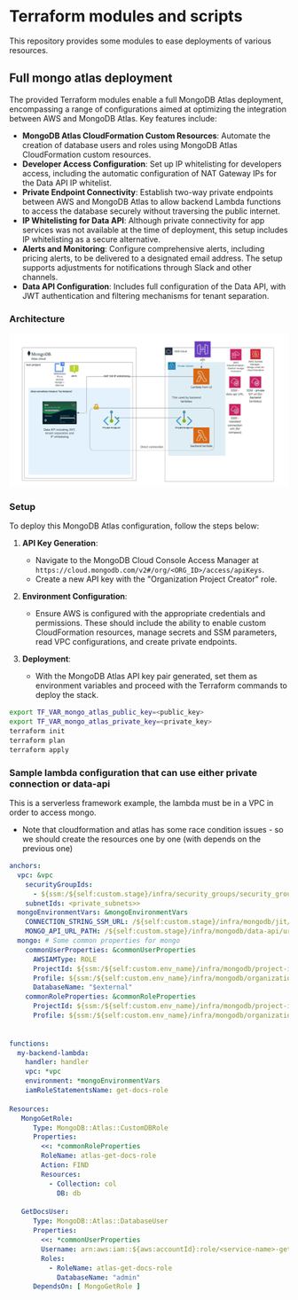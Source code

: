 # Terraform modules and scripts

This repository provides some modules to ease deployments of various resources.

## Full mongo atlas deployment
The provided Terraform modules enable a full MongoDB Atlas deployment, encompassing a range of configurations aimed at optimizing the integration between AWS and MongoDB Atlas. Key features include:

- **MongoDB Atlas CloudFormation Custom Resources**: Automate the creation of database users and roles using MongoDB Atlas CloudFormation custom resources.
- **Developer Access Configuration**: Set up IP whitelisting for developers access, including the automatic configuration of NAT Gateway IPs for the Data API IP whitelist.
- **Private Endpoint Connectivity**: Establish two-way private endpoints between AWS and MongoDB Atlas to allow backend Lambda functions to access the database securely without traversing the public internet.
- **IP Whitelisting for Data API**: Although private connectivity for app services was not available at the time of deployment, this setup includes IP whitelisting as a secure alternative.
- **Alerts and Monitoring**: Configure comprehensive alerts, including pricing alerts, to be delivered to a designated email address. The setup supports adjustments for notifications through Slack and other channels.
- **Data API Configuration**: Includes full configuration of the Data API, with JWT authentication and filtering mechanisms for tenant separation.

### Architecture
![Mongo Atlas Architecture](./mongo-atlas-architecture.jpeg)


### Setup

To deploy this MongoDB Atlas configuration, follow the steps below:

1. **API Key Generation**:
   - Navigate to the MongoDB Cloud Console Access Manager at `https://cloud.mongodb.com/v2#/org/<ORG_ID>/access/apiKeys`.
   - Create a new API key with the "Organization Project Creator" role.

2. **Environment Configuration**:
   - Ensure AWS is configured with the appropriate credentials and permissions. These should include the ability to enable custom CloudFormation resources, manage secrets and SSM parameters, read VPC configurations, and create private endpoints.

3. **Deployment**:
   - With the MongoDB Atlas API key pair generated, set them as environment variables and proceed with the Terraform commands to deploy the stack.

```bash
export TF_VAR_mongo_atlas_public_key=<public_key>
export TF_VAR_mongo_atlas_private_key=<private_key>
terraform init
terraform plan
terraform apply
```

### Sample lambda configuration that can use either private connection or data-api
This is a serverless framework example, the lambda must be in a VPC in order to access mongo.
* Note that cloudformation and atlas has some race condition issues - so we should create the resources one by one (with depends on the previous one)
```yaml
anchors:
  vpc: &vpc
    securityGroupIds:
      - ${ssm:/${self:custom.stage}/infra/security_groups/security_group_that_can_access_mongo_private_endpoint, ''}
    subnetIds: <private_subnets>>
  mongoEnvironmentVars: &mongoEnvironmentVars
    CONNECTION_STRING_SSM_URL: /${self:custom.stage}/infra/mongodb/jit/private-endpoint/connection-string    
    MONGO_API_URL_PATH: /${self:custom.stage}/infra/mongodb/data-api/url
  mongo: # Some common properties for mongo
    commonUserProperties: &commonUserProperties
      AWSIAMType: ROLE
      ProjectId: ${ssm:/${self:custom.env_name}/infra/mongodb/project-id, ''}
      Profile: ${ssm:/${self:custom.env_name}/infra/mongodb/organization-id, ''}
      DatabaseName: "$external"
    commonRoleProperties: &commonRoleProperties
      ProjectId: ${ssm:/${self:custom.env_name}/infra/mongodb/project-id, ''}
      Profile: ${ssm:/${self:custom.env_name}/infra/mongodb/organization-id, ''}
      
      
functions:
  my-backend-lambda:
    handler: handler    
    vpc: *vpc
    environment: *mongoEnvironmentVars        
    iamRoleStatementsName: get-docs-role
    
Resources:
   MongoGetRole:
      Type: MongoDB::Atlas::CustomDBRole
      Properties:
        <<: *commonRoleProperties
        RoleName: atlas-get-docs-role
        Action: FIND
        Resources:
          - Collection: col
            DB: db
   
   GetDocsUser:
      Type: MongoDB::Atlas::DatabaseUser
      Properties:
        <<: *commonUserProperties
        Username: arn:aws:iam::${aws:accountId}:role/<service-name>-get-docs-role
        Roles:
          - RoleName: atlas-get-docs-role
            DatabaseName: "admin"
      DependsOn: [ MongoGetRole ]

```